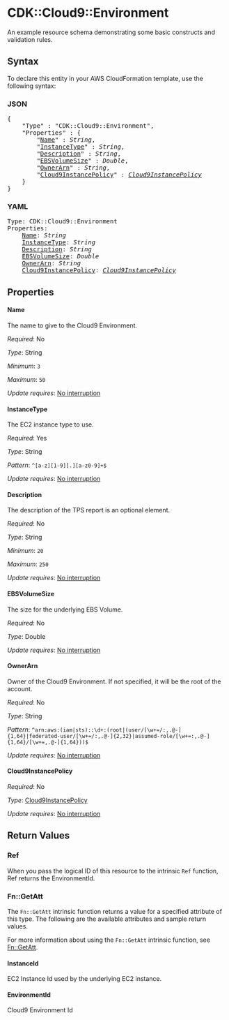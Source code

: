# CDK::Cloud9::Environment

An example resource schema demonstrating some basic constructs and validation rules.

## Syntax

To declare this entity in your AWS CloudFormation template, use the following syntax:

### JSON

<pre>
{
    "Type" : "CDK::Cloud9::Environment",
    "Properties" : {
        "<a href="#name" title="Name">Name</a>" : <i>String</i>,
        "<a href="#instancetype" title="InstanceType">InstanceType</a>" : <i>String</i>,
        "<a href="#description" title="Description">Description</a>" : <i>String</i>,
        "<a href="#ebsvolumesize" title="EBSVolumeSize">EBSVolumeSize</a>" : <i>Double</i>,
        "<a href="#ownerarn" title="OwnerArn">OwnerArn</a>" : <i>String</i>,
        "<a href="#cloud9instancepolicy" title="Cloud9InstancePolicy">Cloud9InstancePolicy</a>" : <i><a href="cloud9instancepolicy.md">Cloud9InstancePolicy</a></i>
    }
}
</pre>

### YAML

<pre>
Type: CDK::Cloud9::Environment
Properties:
    <a href="#name" title="Name">Name</a>: <i>String</i>
    <a href="#instancetype" title="InstanceType">InstanceType</a>: <i>String</i>
    <a href="#description" title="Description">Description</a>: <i>String</i>
    <a href="#ebsvolumesize" title="EBSVolumeSize">EBSVolumeSize</a>: <i>Double</i>
    <a href="#ownerarn" title="OwnerArn">OwnerArn</a>: <i>String</i>
    <a href="#cloud9instancepolicy" title="Cloud9InstancePolicy">Cloud9InstancePolicy</a>: <i><a href="cloud9instancepolicy.md">Cloud9InstancePolicy</a></i>
</pre>

## Properties

#### Name

The name to give to the Cloud9 Environment.

_Required_: No

_Type_: String

_Minimum_: <code>3</code>

_Maximum_: <code>50</code>

_Update requires_: [No interruption](https://docs.aws.amazon.com/AWSCloudFormation/latest/UserGuide/using-cfn-updating-stacks-update-behaviors.html#update-no-interrupt)

#### InstanceType

The EC2 instance type to use.

_Required_: Yes

_Type_: String

_Pattern_: <code>^[a-z][1-9][.][a-z0-9]+$</code>

_Update requires_: [No interruption](https://docs.aws.amazon.com/AWSCloudFormation/latest/UserGuide/using-cfn-updating-stacks-update-behaviors.html#update-no-interrupt)

#### Description

The description of the TPS report is an optional element.

_Required_: No

_Type_: String

_Minimum_: <code>20</code>

_Maximum_: <code>250</code>

_Update requires_: [No interruption](https://docs.aws.amazon.com/AWSCloudFormation/latest/UserGuide/using-cfn-updating-stacks-update-behaviors.html#update-no-interrupt)

#### EBSVolumeSize

The size for the underlying EBS Volume.

_Required_: No

_Type_: Double

_Update requires_: [No interruption](https://docs.aws.amazon.com/AWSCloudFormation/latest/UserGuide/using-cfn-updating-stacks-update-behaviors.html#update-no-interrupt)

#### OwnerArn

Owner of the Cloud9 Environment. If not specified, it will be the root of the account.

_Required_: No

_Type_: String

_Pattern_: <code>^arn:aws:(iam|sts)::\d+:(root|(user\/[\w+=/:,.@-]{1,64}|federated-user\/[\w+=/:,.@-]{2,32}|assumed-role\/[\w+=:,.@-]{1,64}\/[\w+=,.@-]{1,64}))$</code>

_Update requires_: [No interruption](https://docs.aws.amazon.com/AWSCloudFormation/latest/UserGuide/using-cfn-updating-stacks-update-behaviors.html#update-no-interrupt)

#### Cloud9InstancePolicy

_Required_: No

_Type_: <a href="cloud9instancepolicy.md">Cloud9InstancePolicy</a>

_Update requires_: [No interruption](https://docs.aws.amazon.com/AWSCloudFormation/latest/UserGuide/using-cfn-updating-stacks-update-behaviors.html#update-no-interrupt)

## Return Values

### Ref

When you pass the logical ID of this resource to the intrinsic `Ref` function, Ref returns the EnvironmentId.

### Fn::GetAtt

The `Fn::GetAtt` intrinsic function returns a value for a specified attribute of this type. The following are the available attributes and sample return values.

For more information about using the `Fn::GetAtt` intrinsic function, see [Fn::GetAtt](https://docs.aws.amazon.com/AWSCloudFormation/latest/UserGuide/intrinsic-function-reference-getatt.html).

#### InstanceId

EC2 Instance Id used by the underlying EC2 instance.

#### EnvironmentId

Cloud9 Environment Id

